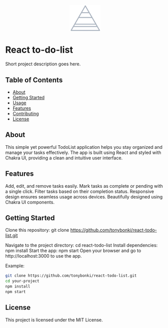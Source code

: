 <div align="center">
  <img src="project-logo.png" alt="Project Logo" width="100">
</div>

# React to-do-list

Short project description goes here.

## Table of Contents

- [About](#about)
- [Getting Started](#getting-started)
- [Usage](#usage)
- [Features](#features)
- [Contributing](#contributing)
- [License](#license)

## About

This simple yet powerful TodoList application helps you stay organized and manage your tasks effectively. The app is built using React and styled with Chakra UI, providing a clean and intuitive user interface.

## Features

Add, edit, and remove tasks easily.
Mark tasks as complete or pending with a single click.
Filter tasks based on their completion status.
Responsive design ensures seamless usage across devices.
Beautifully designed using Chakra UI components.

## Getting Started

Clone this repository: git clone https://github.com/tonybonki/react-todo-list.git

Navigate to the project directory: cd react-todo-list
Install dependencies: npm install
Start the app: npm start
Open your browser and go to http://localhost:3000 to use the app.

Example:

```bash
git clone https://github.com/tonybonki/react-todo-list.git
cd your-project
npm install
npm start
```
## License

This project is licensed under the MIT License.